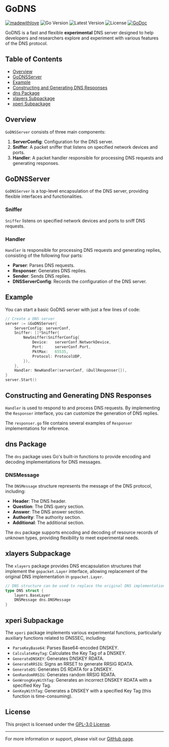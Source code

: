 # GoDNS

[![madewithlove](https://img.shields.io/badge/made_with-%E2%9D%A4-red?style=for-the-badge&labelColor=orange&style=flat-square)](https://github.com/TochusC/godns)
![Go Version](https://img.shields.io/github/go-mod/go-version/tochusc/godns/master?filename=go.mod&style=flat-square)
![Latest Version](https://img.shields.io/github/v/tag/tochusc/godns?label=latest&style=flat-square)
![License](https://img.shields.io/github/license/tochusc/godns?style=flat-square)
[![GoDoc](https://godoc.org/github.com/tochusc/godns?status.svg)](https://godoc.org/github.com/tochusc/godns)

GoDNS is a fast and flexible **experimental** DNS server designed to help developers and researchers explore and experiment with various features of the DNS protocol.

## Table of Contents

- [Overview](#overview)
- [GoDNSServer](#gondnserver)
- [Example](#example)
- [Constructing and Generating DNS Responses](#constructing-and-generating-dns-responses)
- [dns Package](#dns-package)
- [xlayers Subpackage](#xlayers-subpackage)
- [xperi Subpackage](#xperi-subpackage)

## Overview

`GoDNSServer` consists of three main components:

1. **ServerConfig**: Configuration for the DNS server.
2. **Sniffer**: A packet sniffer that listens on specified network devices and ports.
3. **Handler**: A packet handler responsible for processing DNS requests and generating responses.

## GoDNSServer

`GoDNSServer` is a top-level encapsulation of the DNS server, providing flexible interfaces and functionalities.

### Sniffer

`Sniffer` listens on specified network devices and ports to sniff DNS requests.

### Handler

`Handler` is responsible for processing DNS requests and generating replies, consisting of the following four parts:

- **Parser**: Parses DNS requests.
- **Responser**: Generates DNS replies.
- **Sender**: Sends DNS replies.
- **DNSServerConfig**: Records the configuration of the DNS server.

## Example

You can start a basic GoDNS server with just a few lines of code:

```go
// Create a DNS server
server := &GoDNSServer{
    ServerConfig: serverConf,
    Sniffer: []*Sniffer{
        NewSniffer(SnifferConfig{
            Device:   serverConf.NetworkDevice,
            Port:     serverConf.Port,
            PktMax:   65535,
            Protocol: ProtocolUDP,
        }),
    },
    Handler: NewHandler(serverConf, &DullResponser{}),
}
server.Start()
```

## Constructing and Generating DNS Responses

`Handler` is used to respond to and process DNS requests. By implementing the `Responser` interface, you can customize the generation of DNS replies.

The `responser.go` file contains several examples of `Responser` implementations for reference.

## dns Package

The `dns` package uses Go's built-in functions to provide encoding and decoding implementations for DNS messages.

### DNSMessage

The `DNSMessage` structure represents the message of the DNS protocol, including:

- **Header**: The DNS header.
- **Question**: The DNS query section.
- **Answer**: The DNS answer section.
- **Authority**: The authority section.
- **Additional**: The additional section.

The `dns` package supports encoding and decoding of resource records of unknown types, providing flexibility to meet experimental needs.

## xlayers Subpackage

The `xlayers` package provides DNS encapsulation structures that implement the `gopacket.Layer` interface, allowing replacement of the original DNS implementation in `gopacket.Layer`.

```go
// DNS structure can be used to replace the original DNS implementation in gopacket.Layer
type DNS struct {
    layers.BaseLayer
    DNSMessage dns.DNSMessage
}
```

## xperi Subpackage

The `xperi` package implements various experimental functions, particularly auxiliary functions related to DNSSEC, including:

- `ParseKeyBase64`: Parses Base64-encoded DNSKEY.
- `CalculateKeyTag`: Calculates the Key Tag of a DNSKEY.
- `GenerateDNSKEY`: Generates DNSKEY RDATA.
- `GenerateRRSIG`: Signs an RRSET to generate RRSIG RDATA.
- `GenerateDS`: Generates DS RDATA for a DNSKEY.
- `GenRandomRRSIG`: Generates random RRSIG RDATA.
- `GenWrongKeyWithTag`: Generates an incorrect DNSKEY RDATA with a specified Key Tag.
- `GenKeyWithTag`: Generates a DNSKEY with a specified Key Tag (this function is time-consuming).

## License

This project is licensed under the [GPL-3.0 License](LICENSE).

---

For more information or support, please visit our [GitHub page](https://github.com/TochusC/godns).